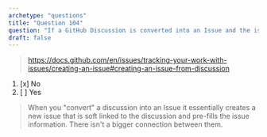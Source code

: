 ```yaml
---
archetype: "questions"
title: "Question 104"
question: "If a GitHub Discussion is converted into an Issue and the issue is closed or referred to using its corresponding # number, will the discussion be modified?"
draft: false
---
```



> https://docs.github.com/en/issues/tracking-your-work-with-issues/creating-an-issue#creating-an-issue-from-discussion
1. [x] No
1. [ ] Yes
> When you "convert" a discussion into an Issue it essentially creates a new issue that is soft linked to the discussion and pre-fills the issue information. There isn't a bigger connection between them.
